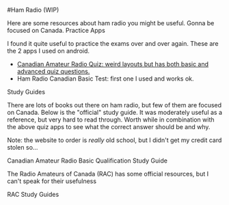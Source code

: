  #Ham Radio (WIP)



Here are some resources about ham radio you might be useful. Gonna be focused on Canada.
Practice Apps

I found it quite useful to practice the exams over and over again. These are the 2 apps I used on android.

 - [Canadian Amateur Radio Quiz: weird layouts but has both basic and advanced quiz questions.](https://play.google.com/store/apps/details?id=com.gcard.amat)
 - Ham Radio Canadian Basic Test: first one I used and works ok.

Study Guides

There are lots of books out there on ham radio, but few of them are focused on Canada. Below is the "official" study guide. It was moderately useful as a reference, but very hard to read through. Worth while in combination with the above quiz apps to see what the correct answer should be and why.

Note: the website to order is _really_ old school, but I didn't get my credit card stolen so...

Canadian Amateur Radio Basic Qualification Study Guide

The Radio Amateurs of Canada (RAC) has some official resources, but I can't speak for their usefulness

RAC Study Guides
